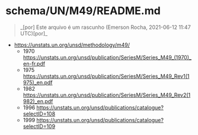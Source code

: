 # schema/UN/M49/README.md

> \_[por] Este arquivo é um rascunho (Emerson Rocha, 2021-06-12 11:47 UTC)[por]\_

- https://unstats.un.org/unsd/methodology/m49/
  - 1970 https://unstats.un.org/unsd/publication/SeriesM/Series_M49_(1970)_en-fr.pdf
  - 1975 https://unstats.un.org/unsd/publication/SeriesM/Series_M49_Rev1(1975)_en.pdf
  - 1982 https://unstats.un.org/unsd/publication/SeriesM/Series_M49_Rev2(1982)_en.pdf
  - 1996 https://unstats.un.org/unsd/publications/catalogue?selectID=108
  - 1999 https://unstats.un.org/unsd/publications/catalogue?selectID=109
